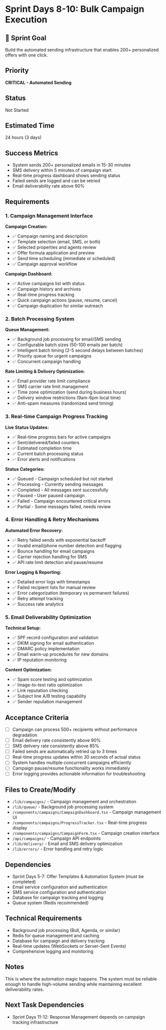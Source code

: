 # Sprint Days 8-10: Bulk Campaign Execution

## 🎯 Sprint Goal
Build the automated sending infrastructure that enables 200+ personalized offers with one click.

## Priority
**CRITICAL - Automated Sending**

## Status
Not Started

## Estimated Time
24 hours (3 days)

## Success Metrics
- System sends 200+ personalized emails in 15-30 minutes
- SMS delivery within 5 minutes of campaign start
- Real-time progress dashboard shows sending status
- Failed sends are logged and can be retried
- Email deliverability rate above 90%

## Requirements

### 1. Campaign Management Interface
**Campaign Creation:**
- ✅ Campaign naming and description
- ✅ Template selection (email, SMS, or both)
- ✅ Selected properties and agents review
- ✅ Offer formula application and preview
- ✅ Send time scheduling (immediate or scheduled)
- ✅ Campaign approval workflow

**Campaign Dashboard:**
- ✅ Active campaigns list with status
- ✅ Campaign history and archives
- ✅ Real-time progress tracking
- ✅ Quick campaign actions (pause, resume, cancel)
- ✅ Campaign duplication for similar outreach

### 2. Batch Processing System
**Queue Management:**
- ✅ Background job processing for email/SMS sending
- ✅ Configurable batch sizes (50-100 emails per batch)
- ✅ Intelligent batch timing (2-5 second delays between batches)
- ✅ Priority queue for urgent campaigns
- ✅ Concurrent campaign handling

**Rate Limiting & Delivery Optimization:**
- ✅ Email provider rate limit compliance
- ✅ SMS carrier rate limit management
- ✅ Time zone optimization (send during business hours)
- ✅ Delivery window restrictions (9am-6pm local time)
- ✅ Anti-spam measures (randomized send timing)

### 3. Real-time Campaign Progress Tracking
**Live Status Updates:**
- ✅ Real-time progress bars for active campaigns
- ✅ Sent/delivered/failed counters
- ✅ Estimated completion time
- ✅ Current batch processing status
- ✅ Error alerts and notifications

**Status Categories:**
- ✅ Queued - Campaign scheduled but not started
- ✅ Processing - Currently sending messages
- ✅ Completed - All messages sent successfully
- ✅ Paused - User paused campaign
- ✅ Failed - Campaign encountered critical errors
- ✅ Partial - Some messages failed, needs review

### 4. Error Handling & Retry Mechanisms
**Automated Error Recovery:**
- ✅ Retry failed sends with exponential backoff
- ✅ Invalid email/phone number detection and flagging
- ✅ Bounce handling for email campaigns
- ✅ Carrier rejection handling for SMS
- ✅ API rate limit detection and pause/resume

**Error Logging & Reporting:**
- ✅ Detailed error logs with timestamps
- ✅ Failed recipient lists for manual review
- ✅ Error categorization (temporary vs permanent failures)
- ✅ Retry attempt tracking
- ✅ Success rate analytics

### 5. Email Deliverability Optimization
**Technical Setup:**
- ✅ SPF record configuration and validation
- ✅ DKIM signing for email authentication
- ✅ DMARC policy implementation
- ✅ Email warm-up procedures for new domains
- ✅ IP reputation monitoring

**Content Optimization:**
- ✅ Spam score testing and optimization
- ✅ Image-to-text ratio optimization
- ✅ Link reputation checking
- ✅ Subject line A/B testing capability
- ✅ Sender reputation management

## Acceptance Criteria
- [ ] Campaign can process 500+ recipients without performance degradation
- [ ] Email delivery rate consistently above 90%
- [ ] SMS delivery rate consistently above 85%
- [ ] Failed sends are automatically retried up to 3 times
- [ ] Real-time progress updates within 30 seconds of actual status
- [ ] System handles multiple concurrent campaigns efficiently
- [ ] Campaign pause/resume functionality works immediately
- [ ] Error logging provides actionable information for troubleshooting

## Files to Create/Modify
- `/lib/campaigns/` - Campaign management and orchestration
- `/lib/queue/` - Background job processing system
- `/components/campaigns/CampaignDashboard.tsx` - Campaign management UI
- `/components/campaigns/ProgressTracker.tsx` - Real-time progress display
- `/components/campaigns/CampaignForm.tsx` - Campaign creation interface
- `/api/campaigns/` - Campaign API endpoints
- `/lib/delivery/` - Email and SMS delivery optimization
- `/lib/errors/` - Error handling and retry logic

## Dependencies
- Sprint Days 5-7: Offer Templates & Automation System (must be completed)
- Email service configuration and authentication
- SMS service configuration and authentication
- Database for campaign tracking and logging
- Queue system (Redis recommended)

## Technical Requirements
- Background job processing (Bull, Agenda, or similar)
- Redis for queue management and caching
- Database for campaign and delivery tracking
- Real-time updates (WebSockets or Server-Sent Events)
- Comprehensive logging and monitoring

## Notes
This is where the automation magic happens. The system must be reliable enough to handle high-volume sending while maintaining excellent deliverability rates.

## Next Task Dependencies
- Sprint Days 11-12: Response Management depends on campaign tracking infrastructure 